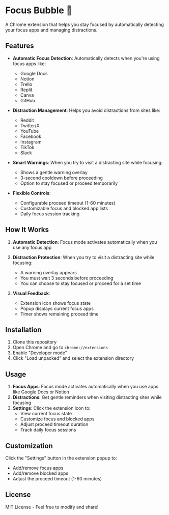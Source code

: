 # Focus Bubble 🫧

A Chrome extension that helps you stay focused by automatically detecting your focus apps and managing distractions.

## Features

- **Automatic Focus Detection**: Automatically detects when you're using focus apps like:
  - Google Docs
  - Notion
  - Trello
  - Replit
  - Canva
  - GitHub

- **Distraction Management**: Helps you avoid distractions from sites like:
  - Reddit
  - Twitter/X
  - YouTube
  - Facebook
  - Instagram
  - TikTok
  - Slack

- **Smart Warnings**: When you try to visit a distracting site while focusing:
  - Shows a gentle warning overlay
  - 3-second cooldown before proceeding
  - Option to stay focused or proceed temporarily

- **Flexible Controls**:
  - Configurable proceed timeout (1-60 minutes)
  - Customizable focus and blocked app lists
  - Daily focus session tracking

## How It Works

1. **Automatic Detection**: Focus mode activates automatically when you use any focus app
2. **Distraction Protection**: When you try to visit a distracting site while focusing:
   - A warning overlay appears
   - You must wait 3 seconds before proceeding
   - You can choose to stay focused or proceed for a set time

3. **Visual Feedback**:
   - Extension icon shows focus state
   - Popup displays current focus apps
   - Timer shows remaining proceed time

## Installation

1. Clone this repository
2. Open Chrome and go to `chrome://extensions`
3. Enable "Developer mode"
4. Click "Load unpacked" and select the extension directory

## Usage

1. **Focus Apps**: Focus mode activates automatically when you use apps like Google Docs or Notion
2. **Distractions**: Get gentle reminders when visiting distracting sites while focusing
3. **Settings**: Click the extension icon to:
   - View current focus state
   - Customize focus and blocked apps
   - Adjust proceed timeout duration
   - Track daily focus sessions

## Customization

Click the "Settings" button in the extension popup to:
- Add/remove focus apps
- Add/remove blocked apps
- Adjust the proceed timeout (1-60 minutes)

## License

MIT License - Feel free to modify and share!
